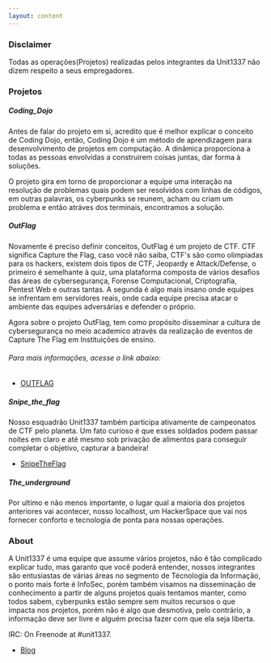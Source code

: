 ```yaml
---
layout: content
---
```

### Disclaimer
Todas as operações(Projetos) realizadas pelos integrantes da Unit1337 não dizem respeito a seus empregadores.

### Projetos
##### Coding_Dojo
Antes de falar do projeto em si, acredito que é melhor explicar o conceito de Coding Dojo, então, Coding Dojo é um método de aprendizagem para desenvolvimento de projetos em computação. A dinâmica proporciona a todas as pessoas envolvidas a construirem coisas juntas, dar forma à soluções. 

O projeto gira em torno de proporcionar a equipe uma interação na resolução de problemas quais podem ser resolvidos com linhas de códigos, em outras palavras, os cyberpunks se reunem, acham ou criam um problema e então atráves dos terminais, encontramos a solução.

##### OutFlag
Novamente é preciso definir conceitos, OutFlag é um projeto de CTF. CTF significa Capture the Flag, caso você não saiba, CTF's são como olimpiadas para os hackers, existem dois tipos de CTF, Jeopardy e Attack/Defense, o primeiro é semelhante à quiz, uma plataforma composta de vários desafios das áreas de cybersegurança, Forense Computacional, Criptografia, Pentest Web e outras tantas. A segunda é algo mais insano onde equipes se infrentam em servidores reais, onde cada equipe precisa atacar o ambiente das equipes adversárias e defender o próprio.

Agora sobre o projeto OutFlag, tem como propósito disseminar a cultura de cybersegurança no meio academico através da realização de eventos de Capture The Flag em Instituições de ensino.
###### Para mais informações, acesse o link abaixo:
 - [OUTFLAG](https://unit1337.github.io/CTF/)

##### Snipe_the_flag
Nosso esquadrão Unit1337 também participa ativamente de campeonatos de CTF pelo planeta. Um fato curioso é que esses soldados podem passar noites em claro e até mesmo sob privação de alimentos para conseguir completar o objetivo, capturar a bandeira!
 - [SnipeTheFlag](https://unit1337.github.io/flag/)

##### The_underground
Por ultimo e não menos importante, o lugar qual a maioria dos projetos anteriores vai acontecer, nosso localhost, um HackerSpace que vai nos fornecer conforto e tecnologia de ponta para nossas operações.

### About
A Unit1337 é uma equipe que assume vários projetos, não é tão complicado explicar tudo, mas garanto que você poderá entender, nossos integrantes são entusiastas de várias áreas no segmento de Técnologia da Informação, o ponto mais forte é InfoSec, porém também visamos na disseminação de conhecimento a partir de alguns projetos quais tentamos manter, como todos sabem, cyberpunks estão sempre sem muitos recursos o que impacta nos projetos, porém não é algo que desmotiva, pelo contrário, a informação deve ser livre e alguém precisa fazer com que ela seja liberta.


IRC: On Freenode at #unit1337. 
 - [Blog](https://unit1337.github.io/blog/)

